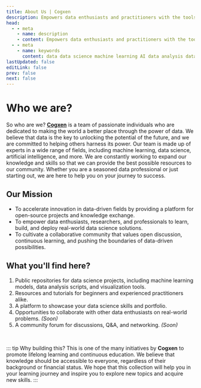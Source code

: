```yaml
---
title: About Us | Cogxen
description: Empowers data enthusiasts and practitioners with the tools and knowledge to unlock the potential of data.
head:
  - - meta
    - name: description
    - content: Empowers data enthusiasts and practitioners with the tools and knowledge to unlock the potential of data.
  - - meta
    - name: keywords
      content: data data science machine learning AI data analysis data-driven data enthusiasts data practitioners
lastUpdated: false
editLink: false
prev: false
next: false
---
```


# Who we are?

So who are we? **[Cogxen](https://github.com/cogxen)** is a team of passionate individuals who are dedicated to making the world a better place through the power of data. We believe that data is the key to unlocking the potential of the future, and we are committed to helping others harness its power. Our team is made up of experts in a wide range of fields, including machine learning, data science, artificial intelligence, and more. We are constantly working to expand our knowledge and skills so that we can provide the best possible resources to our community. Whether you are a seasoned data professional or just starting out, we are here to help you on your journey to success.

## Our Mission

- To accelerate innovation in data-driven fields by providing a platform for open-source projects and knowledge exchange.
- To empower data enthusiasts, researchers, and professionals to learn, build, and deploy real-world data science solutions.
- To cultivate a collaborative community that values open discussion, continuous learning, and pushing the boundaries of data-driven possibilities.

## What you'll find here?

1. Public repositories for data science projects, including machine learning models, data analysis scripts, and visualization tools.
2. Resources and tutorials for beginners and experienced practitioners alike.
3. A platform to showcase your data science skills and portfolio.
4. Opportunities to collaborate with other data enthusiasts on real-world problems. _(Soon)_
5. A community forum for discussions, Q&A, and networking. _(Soon)_

<br />

::: tip Why building this?
This is one of the many initiatives by **Cogxen** to promote lifelong learning and continuous education. We believe that knowledge should be accessible to everyone, regardless of their background or financial status. We hope that this collection will help you in your learning journey and inspire you to explore new topics and acquire new skills.
:::
